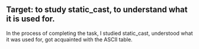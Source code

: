 ## Target: to study static_cast, to understand what it is used for.
In the process of completing the task, I studied static_cast, understood what it was used for, got acquainted with the ASCII table.
